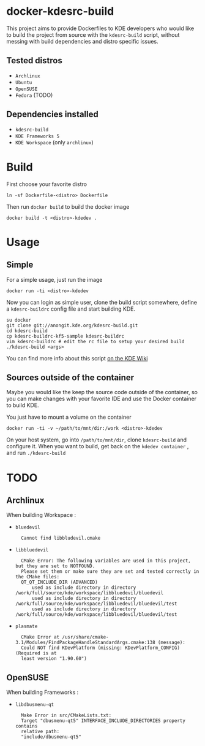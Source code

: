 docker-kdesrc-build
===================
This project aims to provide Dockerfiles to KDE developers 
who would like to build the project from source with the `kdesrc-build` script, 
without messing with build dependencies and distro specific issues.

Tested distros
-----------------

* `Archlinux`
* `Ubuntu`
* `OpenSUSE`
* `Fedora` (TODO)

Dependencies installed
----------------------

* `kdesrc-build`
* `KDE Frameworks 5`
* `KDE Workspace` (only `archlinux`)

Build
=====

First choose your favorite distro

    ln -sf Dockerfile-<distro> Dockerfile

Then run `docker build` to build the docker image

    docker build -t <distro>-kdedev .

Usage
=====

Simple
------
For a simple usage, just run the image

    docker run -ti <distro>-kdedev

Now you can login as simple user, clone the build script somewhere, define a
`kdesrc-buildrc` config file and start building KDE.

    su docker
    git clone git://anongit.kde.org/kdesrc-build.git
    cd kdesrc-build
    cp kdesrc-buildrc-kf5-sample kdesrc-buildrc
    vim kdesrc-buildrc # edit the rc file to setup your desired build
    ./kdesrc-build <args>

You can find more info about this script [on the KDE Wiki](https://techbase.kde.org/Getting_Started/Build/kdesrc-build)

Sources outside of the container
--------------------------------

Maybe you would like the keep the source code outside of the container,
so you can make changes with your favorite IDE and use the Docker container
to build KDE.

You just have to mount a volume on the container

    docker run -ti -v ~/path/to/mnt/dir:/work <distro>-kdedev

On your host system, go into `/path/to/mnt/dir`, clone `kdesrc-build` and configure it.
When you want to build, get back on the `kdedev container` , and run `./kdesrc-build`

TODO
====

Archlinux
----------

When building Workspace :

- `bluedevil`

        Cannot find libbludevil.cmake

- `libbluedevil`

        CMake Error: The following variables are used in this project, but they are set to NOTFOUND.
        Please set them or make sure they are set and tested correctly in the CMake files:
        QT_QT_INCLUDE_DIR (ADVANCED)
            used as include directory in directory /work/full/source/kde/workspace/libbluedevil/bluedevil
            used as include directory in directory /work/full/source/kde/workspace/libbluedevil/bluedevil/test
            used as include directory in directory /work/full/source/kde/workspace/libbluedevil/bluedevil/test

- `plasmate`

        CMake Error at /usr/share/cmake-3.1/Modules/FindPackageHandleStandardArgs.cmake:138 (message):
        Could NOT find KDevPlatform (missing: KDevPlatform_CONFIG) (Required is at
        least version "1.90.60")

OpenSUSE
--------

When building Frameworks :

- `libdbusmenu-qt`

        Make Error in src/CMakeLists.txt:
        Target "dbusmenu-qt5" INTERFACE_INCLUDE_DIRECTORIES property contains
        relative path:
        "include/dbusmenu-qt5"
